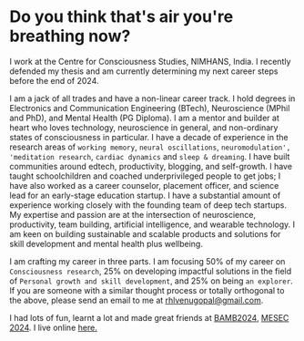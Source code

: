 # Do you think that's air you're breathing now?


I work at the Centre for Consciousness Studies, NIMHANS, India. I recently defended my thesis and am currently determining my next career steps before the end of 2024.

I am a jack of all trades and have a non-linear career track. I hold degrees in Electronics and Communication Engineering (BTech), Neuroscience (MPhil and PhD), and Mental Health (PG Diploma). I am a mentor and builder at heart who loves technology, neuroscience in general, and non-ordinary states of consciousness in particular. I have a decade of experience in the research areas of `working memory`, `neural oscillations`, `neuromodulation', 'meditation research`, `cardiac dynamics` and `sleep & dreaming`. I have built communities around edtech, productivity, blogging, and self-growth. I have taught schoolchildren and coached underprivileged people to get jobs; I have also worked as a career counselor, placement officer, and science lead for an early-stage education startup. I have a substantial amount of experience working closely with the founding team of deep tech startups. My expertise and passion are at the intersection of neuroscience, productivity, team building, artificial intelligence, and wearable technology. I am keen on building sustainable and scalable products and solutions for skill development and mental health plus wellbeing.

I am crafting my career in three parts. I am focusing 50% of my career on `Consciousness research`, 25% on developing impactful solutions in the field of `Personal growth and skill development`, and 25% on being `an explorer`. If you are someone with a similar thought process or totally orthogonal to the above, please send an email to me at rhlvenugopal@gmail.com.

I had lots of fun, learnt a lot and made great friends at [BAMB2024](https://www.bambschool.org/), [MESEC 2024](https://mesec.co/event/workshop_2024). I live online [here.](https://rahulvenugopal.github.io/haveyoumetrahul/)

